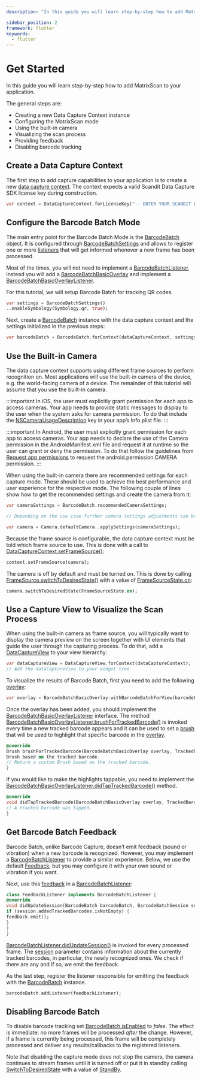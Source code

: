 ```yaml
---
description: "In this guide you will learn step-by-step how to add MatrixScan to your application.                                                                                      "

sidebar_position: 2
framework: flutter
keywords:
  - flutter
---
```


# Get Started

In this guide you will learn step-by-step how to add MatrixScan to your application.

The general steps are:

- Creating a new Data Capture Context instance
- Configuring the MatrixScan mode
- Using the built-in camera
- Visualizing the scan process
- Providing feedback
- Disabling barcode tracking

## Create a Data Capture Context

The first step to add capture capabilities to your application is to create a new [data capture context](https://docs.scandit.com/7.6/data-capture-sdk/flutter/core/api/data-capture-context.html#class-scandit.datacapture.core.DataCaptureContext). The context expects a valid Scandit Data Capture SDK license key during construction.

```dart
var context = DataCaptureContext.forLicenseKey("-- ENTER YOUR SCANDIT LICENSE KEY HERE --");
```

## Configure the Barcode Batch Mode

The main entry point for the Barcode Batch Mode is the [BarcodeBatch](https://docs.scandit.com/7.6/data-capture-sdk/flutter/barcode-capture/api/barcode-batch.html#class-scandit.datacapture.barcode.batch.BarcodeBatch) object. It is configured through [BarcodeBatchSettings](https://docs.scandit.com/7.6/data-capture-sdk/flutter/barcode-capture/api/barcode-batch-settings.html#class-scandit.datacapture.barcode.batch.BarcodeBatchSettings) and allows to register one or more [listeners](https://docs.scandit.com/7.6/data-capture-sdk/flutter/barcode-capture/api/barcode-batch-listener.html#interface-scandit.datacapture.barcode.batch.IBarcodeBatchListener) that will get informed whenever a new frame has been processed.

Most of the times, you will not need to implement a [BarcodeBatchListener](https://docs.scandit.com/7.6/data-capture-sdk/flutter/barcode-capture/api/barcode-batch-listener.html#interface-scandit.datacapture.barcode.batch.IBarcodeBatchListener), instead you will add a [BarcodeBatchBasicOverlay](https://docs.scandit.com/7.6/data-capture-sdk/flutter/barcode-capture/api/ui/barcode-batch-basic-overlay.html#class-scandit.datacapture.barcode.batch.ui.BarcodeBatchBasicOverlay) and implement a [BarcodeBatchBasicOverlayListener](https://docs.scandit.com/7.6/data-capture-sdk/flutter/barcode-capture/api/ui/barcode-batch-basic-overlay-listener.html#interface-scandit.datacapture.barcode.batch.ui.IBarcodeBatchBasicOverlayListener).

For this tutorial, we will setup Barcode Batch for tracking QR codes.

```dart
var settings = BarcodeBatchSettings()
..enableSymbology(Symbology.qr, true);
```

Next, create a [BarcodeBatch](https://docs.scandit.com/7.6/data-capture-sdk/flutter/barcode-capture/api/barcode-batch.html#class-scandit.datacapture.barcode.batch.BarcodeBatch) instance with the data capture context and the settings initialized in the previous steps:

```dart
var barcodeBatch = BarcodeBatch.forContext(dataCaptureContext, settings);
```

## Use the Built-in Camera

The data capture context supports using different frame sources to perform recognition on. Most applications will use the built-in camera of the device, e.g. the world-facing camera of a device. The remainder of this tutorial will assume that you use the built-in camera.

:::important
In iOS, the user must explicitly grant permission for each app to access cameras. Your app needs to provide static messages to display to the user when the system asks for camera permission. To do that include the [NSCameraUsageDescription](https://developer.apple.com/documentation/bundleresources/information%5Fproperty%5Flist/nscamerausagedescription) key in your app’s Info.plist file.
:::

:::important
In Android, the user must explicitly grant permission for each app to access cameras. Your app needs to declare the use of the Camera permission in the AndroidManifest.xml file and request it at runtime so the user can grant or deny the permission. To do that follow the guidelines from [Request app permissions](https://developer.android.com/training/permissions/requesting) to request the android.permission.CAMERA permission.
:::

When using the built-in camera there are recommended settings for each capture mode. These should be used to achieve the best performance and user experience for the respective mode. The following couple of lines show how to get the recommended settings and create the camera from it:

```dart
var cameraSettings = BarcodeBatch.recommendedCameraSettings;

// Depending on the use case further camera settings adjustments can be made here.

var camera = Camera.defaultCamera..applySettings(cameraSettings);
```

Because the frame source is configurable, the data capture context must be told which frame source to use. This is done with a call to [DataCaptureContext.setFrameSource()](https://docs.scandit.com/7.6/data-capture-sdk/flutter/core/api/data-capture-context.html#method-scandit.datacapture.core.DataCaptureContext.SetFrameSourceAsync):

```dart
context.setFrameSource(camera);
```

The camera is off by default and must be turned on. This is done by calling [FrameSource.switchToDesiredState()](https://docs.scandit.com/7.6/data-capture-sdk/flutter/core/api/frame-source.html#method-scandit.datacapture.core.IFrameSource.SwitchToDesiredStateAsync) with a value of [FrameSourceState.on](https://docs.scandit.com/7.6/data-capture-sdk/flutter/core/api/frame-source.html#value-scandit.datacapture.core.FrameSourceState.On):

```dart
camera.switchToDesiredState(FrameSourceState.on);
```



## Use a Capture View to Visualize the Scan Process

When using the built-in camera as frame source, you will typically want to display the camera preview on the screen together with UI elements that guide the user through the capturing process. To do that, add a [DataCaptureView](https://docs.scandit.com/7.6/data-capture-sdk/flutter/core/api/ui/data-capture-view.html#class-scandit.datacapture.core.ui.DataCaptureView) to your view hierarchy:

```dart
var dataCaptureView = DataCaptureView.forContext(dataCaptureContext);
// Add the dataCaptureView to your widget tree
```

To visualize the results of Barcode Batch, first you need to add the following [overlay](https://docs.scandit.com/7.6/data-capture-sdk/flutter/barcode-capture/api/ui/barcode-batch-basic-overlay.html#class-scandit.datacapture.barcode.batch.ui.BarcodeBatchBasicOverlay):

```dart
var overlay = BarcodeBatchBasicOverlay.withBarcodeBatchForView(barcodeBatch, dataCaptureView);
```

Once the overlay has been added, you should implement the [BarcodeBatchBasicOverlayListener](https://docs.scandit.com/7.6/data-capture-sdk/flutter/barcode-capture/api/ui/barcode-batch-basic-overlay-listener.html#interface-scandit.datacapture.barcode.batch.ui.IBarcodeBatchBasicOverlayListener) interface. The method [BarcodeBatchBasicOverlayListener.brushForTrackedBarcode()](https://docs.scandit.com/7.6/data-capture-sdk/flutter/barcode-capture/api/ui/barcode-batch-basic-overlay-listener.html#method-scandit.datacapture.barcode.batch.ui.IBarcodeBatchBasicOverlayListener.BrushForTrackedBarcode) is invoked every time a new tracked barcode appears and it can be used to set a [brush](https://docs.scandit.com/7.6/data-capture-sdk/flutter/core/api/ui/brush.html#class-scandit.datacapture.core.ui.Brush) that will be used to highlight that specific barcode in the [overlay](https://docs.scandit.com/7.6/data-capture-sdk/flutter/barcode-capture/api/ui/barcode-batch-basic-overlay.html#class-scandit.datacapture.barcode.batch.ui.BarcodeBatchBasicOverlay).

```dart
@override
Brush brushForTrackedBarcode(BarcodeBatchBasicOverlay overlay, TrackedBarcode trackedBarcode) {// Return a custom
Brush based on the tracked barcode.
// Return a custom Brush based on the tracked barcode.
}
```

If you would like to make the highlights tappable, you need to implement the [BarcodeBatchBasicOverlayListener.didTapTrackedBarcode()](https://docs.scandit.com/7.6/data-capture-sdk/flutter/barcode-capture/api/ui/barcode-batch-basic-overlay-listener.html#method-scandit.datacapture.barcode.batch.ui.IBarcodeBatchBasicOverlayListener.OnTrackedBarcodeTapped) method.

```dart
@override
void didTapTrackedBarcode(BarcodeBatchBasicOverlay overlay, TrackedBarcode trackedBarcode) {
// A tracked barcode was tapped.
}
```

## Get Barcode Batch Feedback

Barcode Batch, unlike Barcode Capture, doesn’t emit feedback (sound or vibration) when a new barcode is recognized. However, you may implement a [BarcodeBatchListener](https://docs.scandit.com/7.6/data-capture-sdk/flutter/barcode-capture/api/barcode-batch-listener.html#interface-scandit.datacapture.barcode.batch.IBarcodeBatchListener) to provide a similar experience. Below, we use the default [Feedback](https://docs.scandit.com/7.6/data-capture-sdk/flutter/core/api/feedback.html#class-scandit.datacapture.core.Feedback), but you may configure it with your own sound or vibration if you want.

Next, use this [feedback](https://docs.scandit.com/7.6/data-capture-sdk/flutter/core/api/feedback.html#class-scandit.datacapture.core.Feedback) in a [BarcodeBatchListener](https://docs.scandit.com/7.6/data-capture-sdk/flutter/barcode-capture/api/barcode-batch-listener.html#interface-scandit.datacapture.barcode.batch.IBarcodeBatchListener):

```dart
class FeedbackListener implements BarcodeBatchListener {
@override
void didUpdateSession(BarcodeBatch barcodeBatch, BarcodeBatchSession session) {
if (session.addedTrackedBarcodes.isNotEmpty) {
feedback.emit();
}
}
}
```

[BarcodeBatchListener.didUpdateSession()](https://docs.scandit.com/7.6/data-capture-sdk/flutter/barcode-capture/api/barcode-batch-listener.html#method-scandit.datacapture.barcode.batch.IBarcodeBatchListener.OnSessionUpdated) is invoked for every processed frame. The [session](https://docs.scandit.com/7.6/data-capture-sdk/flutter/barcode-capture/api/barcode-batch-session.html#class-scandit.datacapture.barcode.batch.BarcodeBatchSession) parameter contains information about the currently tracked barcodes, in particular, the newly recognized ones. We check if there are any and if so, we emit the feedback.

As the last step, register the listener responsible for emitting the feedback with the [BarcodeBatch](https://docs.scandit.com/7.6/data-capture-sdk/flutter/barcode-capture/api/barcode-batch.html#class-scandit.datacapture.barcode.batch.BarcodeBatch) instance.

```dart
barcodeBatch.addListener(feedbackListener);
```

## Disabling Barcode Batch

To disable barcode tracking set [BarcodeBatch.isEnabled](https://docs.scandit.com/7.6/data-capture-sdk/flutter/barcode-capture/api/barcode-batch.html#property-scandit.datacapture.barcode.batch.BarcodeBatch.IsEnabled) to _false_. The effect is immediate: no more frames will be processed _after_ the change. However, if a frame is currently being processed, this frame will be completely processed and deliver any results/callbacks to the registered listeners.

Note that disabling the capture mode does not stop the camera, the camera continues to stream frames until it is turned off or put it in standby calling [SwitchToDesiredState](https://docs.scandit.com/7.6/data-capture-sdk/flutter/core/api/frame-source.html#method-scandit.datacapture.core.IFrameSource.SwitchToDesiredStateAsync) with a value of
[StandBy](https://docs.scandit.com/7.6/data-capture-sdk/flutter/core/api/frame-source.html#value-scandit.datacapture.core.FrameSourceState.Standby).

